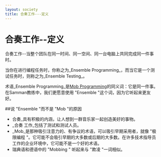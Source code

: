 ```yaml
---
layout: society
title: 合奏工作---定义
---
```


# 合奏工作--定义

合奏工作--当整个团队在同一时间、同一空间、同一台电脑上共同完成同一件事时。

当你在进行编程任务时，你称之为_Ensemble Programming_，而当它是一个测试任务时，则称之为_Ensemble Testing_。

术语_Ensemble Programming_是[Mob Programming](https://en.wikipedia.org/wiki/Mob_programming)的同义词：它是同一件事。在Samman教练中，我们更愿意使用 "Ensemble "这个词，因为它听起来更友好。

##说 "Ensemble "而不是 "Mob "的原因

- 合奏_具有积极的内涵，让人想到一群音乐家一起创造美好的事物。
- _合奏 工作_包括了测试和测试人员。
- _Mob_是那种吸引注意力的、有争议的术语，可以吸引早期采用者，就像 "极限编程 "。它可能不会吸引早期的大多数或后期的大多数。在许多技术指导员工作的企业环境中，它可能不是一个好的术语。
- 瑞典语和德语中的 "Mobbing " 听起来与 "欺凌 "一词相似。
